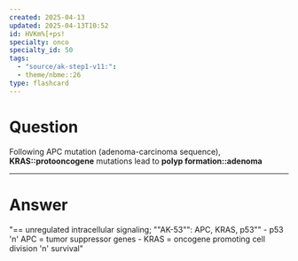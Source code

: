 ```yaml
---
created: 2025-04-13
updated: 2025-04-13T10:52
id: HVKm%[+ps!
specialty: onco
specialty_id: 50
tags:
  - "source/ak-step1-v11:": 
  - theme/nbme::26
type: flashcard
---
```


# Question
Following APC mutation (adenoma-carcinoma sequence), **KRAS::protooncogene** mutations lead to **polyp formation::adenoma**

---

# Answer
"== unregulated intracellular signaling; ""AK-53"": APC, KRAS, p53"" - p53 'n' APC = tumor suppressor genes - KRAS = oncogene promoting cell division 'n' survival"